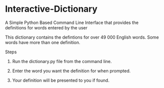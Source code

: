 # Interactive-Dictionary
A Simple Python Based Command Line Interface that provides the definitions for words entered by the user

This dictionary contains the defintions for over 49 000 English words. Some words have more than one definition.


Steps

1. Run the dictionary.py file from the command line.

2. Enter the word you want the definition for when prompted.

3. Your definition will be presented to you if found.